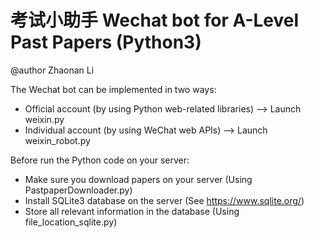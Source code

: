 # 考试小助手 Wechat bot for A-Level Past Papers (Python3)
@author Zhaonan Li

The Wechat bot can be implemented in two ways:
  - Official account (by using Python web-related libraries) --> Launch weixin.py
  - Individual account (by using WeChat web APIs) --> Launch weixin_robot.py
  
Before run the Python code on your server:
  - Make sure you download papers on your server (Using PastpaperDownloader.py)
  - Install SQLite3 database on the server (See https://www.sqlite.org/)
  - Store all relevant information in the database (Using file_location_sqlite.py)
